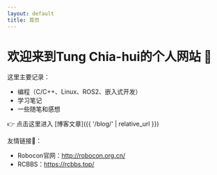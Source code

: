 ```yaml
---
layout: default
title: 首页
---
```


# 欢迎来到Tung Chia-hui的个人网站 👋

这里主要记录：
- 编程（C/C++、Linux、ROS2、嵌入式开发）
- 学习笔记
- 一些随笔和感想  

👉 点击这里进入 [博客文章]({{ '/blog/' | relative_url }})

友情链接🔗：
- Robocon官网：http://robocon.org.cn/
- RCBBS：https://rcbbs.top/